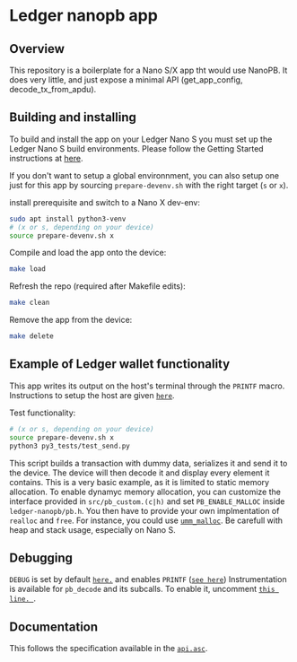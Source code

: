 # Ledger nanopb app

## Overview
This repository is a boilerplate for a Nano S/X app tht would use NanoPB.
It does very little, and just expose a minimal API (get_app_config, decode_tx_from_apdu). 

## Building and installing
To build and install the app on your Ledger Nano S you must set up the Ledger Nano S build environments. Please follow the Getting Started instructions at [here](https://ledger.readthedocs.io/en/latest/userspace/getting_started.html).

If you don't want to setup a global environnment, you can also setup one just for this app by sourcing `prepare-devenv.sh` with the right target (`s` or `x`).

install prerequisite and switch to a Nano X dev-env:

```bash
sudo apt install python3-venv
# (x or s, depending on your device)
source prepare-devenv.sh x 
```

Compile and load the app onto the device:
```bash
make load
```

Refresh the repo (required after Makefile edits):
```bash
make clean
```

Remove the app from the device:
```bash
make delete
```


## Example of Ledger wallet functionality

This app writes its output on the host's terminal through the `PRINTF` macro. Instructions to setup the host are given [`here`](https://ledger.readthedocs.io/en/latest/userspace/debugging.html).

Test functionality:
```bash
# (x or s, depending on your device)
source prepare-devenv.sh x
python3 py3_tests/test_send.py
```

This script builds a transaction with dummy data, serializes it and send it to the device.
The device will then decode it and display every element it contains.
This is a very basic example, as it is limited to static memory allocation. To enable dynamyc memory allocation, you can customize the interface provided in `src/pb_custom.(c|h)` and set `PB_ENABLE_MALLOC` inside `ledger-nanopb/pb.h`. You then have to provide your own implmentation of `realloc` and `free`. For instance, you could use [`umm_malloc`](https://github.com/rhempel/umm_malloc).
Be carefull with heap and stack usage, especially on Nano S.

## Debugging
`DEBUG` is set by default [`here.`](https://github.com/LedgerHQ/ledger-app-nanopb-boilerplate/blob/master/Makefile#L85) and enables `PRINTF` ([`see here`](https://ledger.readthedocs.io/en/latest/userspace/debugging.html))
Instrumentation is available for `pb_decode` and its subcalls. To enable it, uncomment [`this line. `](https://github.com/LedgerHQ/ledger-app-nanopb-boilerplate/blob/master/Makefile#L93).

## Documentation
This follows the specification available in the [`api.asc`](https://github.com/LedgerHQ/ledger-app-nanopb-boilerplate/blob/master/doc/api.asc).
